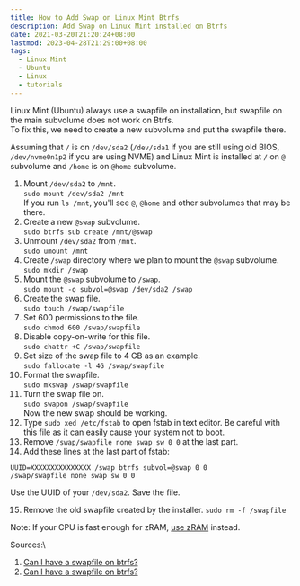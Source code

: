 ```yaml
---
title: How to Add Swap on Linux Mint Btrfs
description: Add Swap on Linux Mint installed on Btrfs
date: 2021-03-20T21:20:24+08:00
lastmod: 2023-04-28T21:29:00+08:00
tags:
  - Linux Mint
  - Ubuntu
  - Linux
  - tutorials
---
```

Linux Mint (Ubuntu) always use a swapfile on installation, but swapfile on the main subvolume does not work on Btrfs.\
To fix this, we need to create a new subvolume and put the swapfile there.

Assuming that `/` is on `/dev/sda2` (`/dev/sda1` if you are still using old BIOS, `/dev/nvme0n1p2` if you are using NVME) and Linux Mint is installed at `/` on `@` subvolume and `/home` is on `@home` subvolume.

1. Mount `/dev/sda2` to `/mnt`.\
`sudo mount /dev/sda2 /mnt`\
If you run `ls /mnt`, you'll see `@`, `@home` and other subvolumes that may be there.
2. Create a new `@swap` subvolume.\
`sudo btrfs sub create /mnt/@swap`
3. Unmount `/dev/sda2` from `/mnt`.\
`sudo umount /mnt`
4. Create `/swap` directory where we plan to mount the `@swap` subvolume.\
`sudo mkdir /swap`
5. Mount the `@swap` subvolume to `/swap`.\
`sudo mount -o subvol=@swap /dev/sda2 /swap`
6. Create the swap file.\
`sudo touch /swap/swapfile`
7. Set 600 permissions to the file.\
`sudo chmod 600 /swap/swapfile`
8. Disable copy-on-write for this file.\
`sudo chattr +C /swap/swapfile`
9. Set size of the swap file to 4 GB as an example.\
`sudo fallocate -l 4G /swap/swapfile`
10. Format the swapfile.\
`sudo mkswap /swap/swapfile`
11. Turn the swap file on.\
`sudo swapon /swap/swapfile`\
Now the new swap should be working.
12. Type `sudo xed /etc/fstab` to open fstab in text editor. Be careful with this file as it can easily cause your system not to boot.
13. Remove `/swap/swapfile none swap sw 0 0` at the last part.
14. Add these lines at the last part of fstab:
```
UUID=XXXXXXXXXXXXXXX /swap btrfs subvol=@swap 0 0
/swap/swapfile none swap sw 0 0
```
Use the UUID of your `/dev/sda2`. Save the file.

15. Remove the old swapfile created by the installer. `sudo rm -f /swapfile`

Note: If your CPU is fast enough for zRAM, [use zRAM](../how-to-enable-zram-in-linux-mint/) instead.

Sources:\
1. [Can I have a swapfile on btrfs?](https://askubuntu.com/a/1206161)
2. [Can I have a swapfile on btrfs?](https://askubuntu.com/a/1299060)